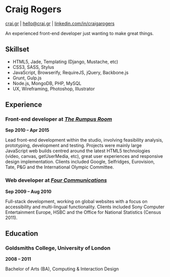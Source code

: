 
# Craig Rogers
[crai.gr](http://www.crai.gr) | [hello@crai.gr](mailto:hello@crai.gr) | [linkedin.com/in/craigarogers](https://uk.linkedin.com/in/craigarogers)

An experienced front-end developer just wanting to make great things.


## Skillset

- HTML5, Jade, Templating (Django, Mustache, etc)
- CSS3, SASS, Stylus
- JavaScript, Browserify, RequireJS, jQuery, Backbone.js
- Grunt, Gulp.js
- Node.js, MongoDB, PHP, MySQL
- UX, Wireframing, Photoshop, Illustrator


## Experience

### Front-end developer at *[The Rumpus Room](http://www.trr.tv)*
**Sep 2010 – Apr 2015**

Lead front-end development within the studio, involving feasibility analysis, prototyping, development and testing. Projects were mainly large JavaScript web builds centred around the latest HTML5 technologies (video, canvas, getUserMedia, etc), great user experiences and responsive design implementation. Clients included Google, Selfridges, Eurovision, Tate, P&G and the International Olympic Committee.

### Web developer at *[Four Communications](http://www.fourcommunications.com/)*
**Sep 2009 – Aug 2010**

Full-stack development, working on global websites with a focus on accessibility and multi-lingual functionality. Clients included Sony Computer Entertainment Europe, HSBC and the Office for National Statistics (Census 2011). 


## Education

### Goldsmiths College, University of London  
**2008 – 2011**

Bachelor of Arts (BA), Computing & Interaction Design  
